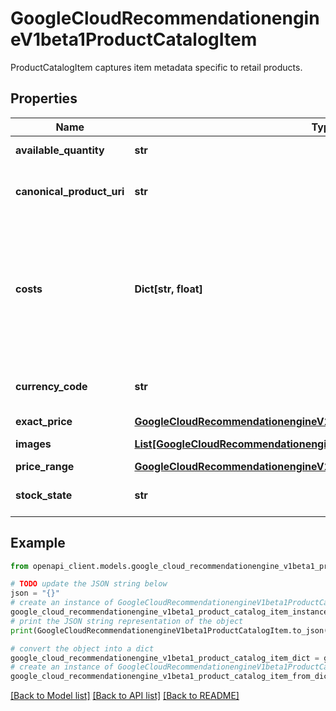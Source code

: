 # GoogleCloudRecommendationengineV1beta1ProductCatalogItem

ProductCatalogItem captures item metadata specific to retail products.

## Properties

Name | Type | Description | Notes
------------ | ------------- | ------------- | -------------
**available_quantity** | **str** | Optional. The available quantity of the item. | [optional] 
**canonical_product_uri** | **str** | Optional. Canonical URL directly linking to the item detail page with a length limit of 5 KiB.. | [optional] 
**costs** | **Dict[str, float]** | Optional. A map to pass the costs associated with the product. For example: {\&quot;manufacturing\&quot;: 45.5} The profit of selling this item is computed like so: * If &#39;exactPrice&#39; is provided, profit &#x3D; displayPrice - sum(costs) * If &#39;priceRange&#39; is provided, profit &#x3D; minPrice - sum(costs) | [optional] 
**currency_code** | **str** | Optional. Only required if the price is set. Currency code for price/costs. Use three-character ISO-4217 code. | [optional] 
**exact_price** | [**GoogleCloudRecommendationengineV1beta1ProductCatalogItemExactPrice**](GoogleCloudRecommendationengineV1beta1ProductCatalogItemExactPrice.md) |  | [optional] 
**images** | [**List[GoogleCloudRecommendationengineV1beta1Image]**](GoogleCloudRecommendationengineV1beta1Image.md) | Optional. Product images for the catalog item. | [optional] 
**price_range** | [**GoogleCloudRecommendationengineV1beta1ProductCatalogItemPriceRange**](GoogleCloudRecommendationengineV1beta1ProductCatalogItemPriceRange.md) |  | [optional] 
**stock_state** | **str** | Optional. Online stock state of the catalog item. Default is &#x60;IN_STOCK&#x60;. | [optional] 

## Example

```python
from openapi_client.models.google_cloud_recommendationengine_v1beta1_product_catalog_item import GoogleCloudRecommendationengineV1beta1ProductCatalogItem

# TODO update the JSON string below
json = "{}"
# create an instance of GoogleCloudRecommendationengineV1beta1ProductCatalogItem from a JSON string
google_cloud_recommendationengine_v1beta1_product_catalog_item_instance = GoogleCloudRecommendationengineV1beta1ProductCatalogItem.from_json(json)
# print the JSON string representation of the object
print(GoogleCloudRecommendationengineV1beta1ProductCatalogItem.to_json())

# convert the object into a dict
google_cloud_recommendationengine_v1beta1_product_catalog_item_dict = google_cloud_recommendationengine_v1beta1_product_catalog_item_instance.to_dict()
# create an instance of GoogleCloudRecommendationengineV1beta1ProductCatalogItem from a dict
google_cloud_recommendationengine_v1beta1_product_catalog_item_from_dict = GoogleCloudRecommendationengineV1beta1ProductCatalogItem.from_dict(google_cloud_recommendationengine_v1beta1_product_catalog_item_dict)
```
[[Back to Model list]](../README.md#documentation-for-models) [[Back to API list]](../README.md#documentation-for-api-endpoints) [[Back to README]](../README.md)



